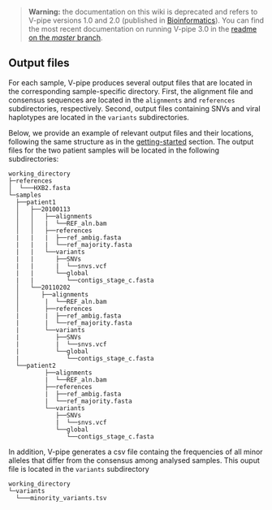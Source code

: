 > **Warning:** the documentation on this wiki is deprecated and refers to V-pipe versions 1.0 and 2.0 (published in [Bioinformatics](https://doi.org/10.1093/bioinformatics/btab015)).
> You can find the most recent documentation on running V-pipe 3.0 in the [readme on the _master_ branch](https://github.com/cbg-ethz/V-pipe/blob/master/README.md).

## Output files

For each sample, V-pipe produces several output files that are located in the corresponding sample-specific directory. First, the alignment file and consensus sequences are located in the `alignments` and `references` subdirectories, respectively. Second, output files containing SNVs and viral haplotypes are located in the `variants` subdirectories.

Below, we provide an example of relevant output files and their locations, following the same structure as in the [getting-started](https://github.com/cbg-ethz/V-pipe/wiki/getting-started) section. The output files for the two patient samples will be located in the following subdirectories:

```
working_directory
├─references
│  └───HXB2.fasta
└─samples
  ├──patient1
  │   ├──20100113
  │   │   ├──alignments
  │   │   |  └──REF_aln.bam
  │   │   ├──references
  |   |   |  ├──ref_ambig.fasta
  |   |   |  └──ref_majority.fasta
  |   |   └──variants
  |   |      ├──SNVs
  |   |      |  └──snvs.vcf
  |   |      └──global
  |   |         └──contigs_stage_c.fasta
  │   └──20110202
  │      ├──alignments
  │       |  └──REF_aln.bam
  │       ├──references
  |       |  ├──ref_ambig.fasta
  |       |  └──ref_majority.fasta
  |       └──variants
  |          ├──SNVs
  |          |  └──snvs.vcf
  |          └──global
  |             └──contigs_stage_c.fasta         
  └──patient2
          ├──alignments
          |  └──REF_aln.bam
          ├──references
          |  ├──ref_ambig.fasta
          |  └──ref_majority.fasta
          └──variants
             ├──SNVs
             |  └──snvs.vcf
             └──global
                └──contigs_stage_c.fasta
```

In addition, V-pipe generates a csv file containg the frequencies of all minor alleles that differ from the consensus among analysed samples. This ouput file is located in the `variants` subdirectory

```
working_directory
└─variants
  └───minority_variants.tsv
```


